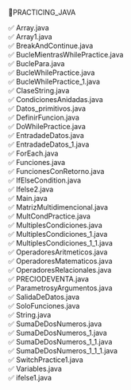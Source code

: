 🧪PRACTICING_JAVA

✅ Array.java  
✅ Array1.java  
✅ BreakAndContinue.java  
✅ BucleMientrasWhilePractice.java  
✅ BuclePara.java  
✅ BucleWhilePractice.java  
✅ BucleWhilePractice_1.java  
✅ ClaseString.java  
✅ CondicionesAnidadas.java  
✅ Datos_primitivos.java  
✅ DefinirFuncion.java  
✅ DoWhilePractice.java  
✅ EntradadeDatos.java  
✅ EntradadeDatos_1.java  
✅ ForEach.java  
✅ Funciones.java  
✅ FuncionesConRetorno.java  
✅ IfElseCondition.java  
✅ Ifelse2.java  
✅ Main.java  
✅ MatrizMultidimencional.java  
✅ MultCondPractice.java  
✅ MultiplesCondiciones.java  
✅ MultiplesCondiciones_1.java  
✅ MultiplesCondiciones_1_1.java  
✅ OperadoresAritmeticos.java  
✅ OperadoresMatematicos.java  
✅ OperadoresRelacionales.java  
✅ PRECIODEVENTA.java  
✅ ParametrosyArgumentos.java  
✅ SalidaDeDatos.java  
✅ SoloFunciones.java  
✅ String.java  
✅ SumaDeDosNumeros.java  
✅ SumaDeDosNumeros_1.java  
✅ SumaDeDosNumeros_1_1.java  
✅ SumaDeDosNumeros_1_1_1.java  
✅ SwitchPractice1.java  
✅ Variables.java  
✅ ifelse1.java  

